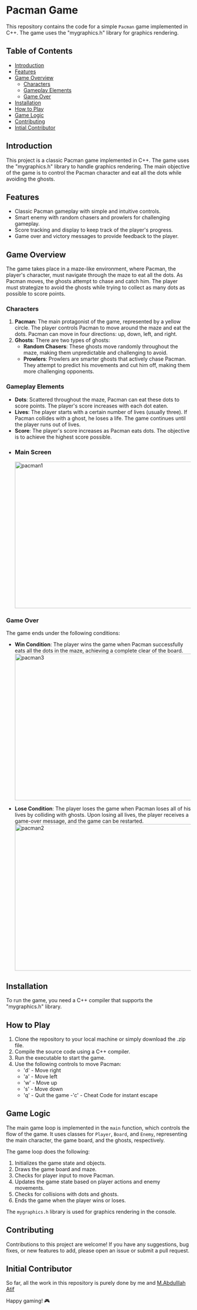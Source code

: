 # Pacman Game

This repository contains the code for a simple `Pacman` game implemented in C++. The game uses the "mygraphics.h" library for graphics rendering.

## Table of Contents
- [Introduction](#introduction)
- [Features](#features)
- [Game Overview](#game-overview)
    - [Characters](#characters)
    - [Gameplay Elements](#gameplay-elements)
    - [Game Over](#game-over)
- [Installation](#installation)
- [How to Play](#how-to-play)
- [Game Logic](#game-logic)
- [Contributing](#contributing)
- [Intial Contributor](#initial-contributor)

## Introduction
This project is a classic Pacman game implemented in C++. The game uses the "mygraphics.h" library to handle graphics rendering. The main objective of the game is to control the Pacman character and eat all the dots while avoiding the ghosts.

## Features
- Classic Pacman gameplay with simple and intuitive controls.
- Smart enemy with random chasers and prowlers for challenging gameplay.
- Score tracking and display to keep track of the player's progress.
- Game over and victory messages to provide feedback to the player.

## Game Overview
The game takes place in a maze-like environment, where Pacman, the player's character, must navigate through the maze to eat all the dots. As Pacman moves, the ghosts attempt to chase and catch him. The player must strategize to avoid the ghosts while trying to collect as many dots as possible to score points.

### Characters
1. **Pacman**: The main protagonist of the game, represented by a yellow circle. The player controls Pacman to move around the maze and eat the dots. Pacman can move in four directions: up, down, left, and right.
2. **Ghosts**: There are two types of ghosts:
   - **Random Chasers**: These ghosts move randomly throughout the maze, making them unpredictable and challenging to avoid.
   - **Prowlers**: Prowlers are smarter ghosts that actively chase Pacman. They attempt to predict his movements and cut him off, making them more challenging opponents.

### Gameplay Elements
- **Dots**: Scattered throughout the maze, Pacman can eat these dots to score points. The player's score increases with each dot eaten.
- **Lives**: The player starts with a certain number of lives (usually three). If Pacman collides with a ghost, he loses a life. The game continues until the player runs out of lives.
- **Score**: The player's score increases as Pacman eats dots. The objective is to achieve the highest score possible.
- ### **Main Screen**
  <img src="https://github.com/Mabdullahatif/test/assets/113658337/31840c85-14ec-43d3-998b-2d29df45be3a" alt="pacman1" width="600" height="400" />


### Game Over
The game ends under the following conditions:
- **Win Condition**: The player wins the game when Pacman successfully eats all the dots in the maze, achieving a complete clear of the board.
  <img src="https://github.com/Mabdullahatif/test/assets/113658337/d1158bcd-7002-432f-8784-24a0f2b48bcb" alt="pacman3" width="600" height="400" />

- **Lose Condition**: The player loses the game when Pacman loses all of his lives by colliding with ghosts. Upon losing all lives, the player receives a game-over message, and the game can be restarted.
  <img src="https://github.com/Mabdullahatif/test/assets/113658337/21643c1e-8acc-4ee3-81fa-f7afbf5e49c4" alt="pacman2" width="600" height="400" />

## Installation
To run the game, you need a C++ compiler that supports the "mygraphics.h" library.

## How to Play
1. Clone the repository to your local machine or simply download the .zip file.
2. Compile the source code using a C++ compiler.
3. Run the executable to start the game.
4. Use the following controls to move Pacman:
   - 'd' - Move right
   - 'a' - Move left
   - 'w' - Move up
   - 's' - Move down
   - 'q' - Quit the game
   -'c' - Cheat Code for instant escape

## Game Logic
The main game loop is implemented in the `main` function, which controls the flow of the game. It uses classes for `Player`, `Board`, and `Enemy`, representing the main character, the game board, and the ghosts, respectively.

The game loop does the following:
1. Initializes the game state and objects.
2. Draws the game board and maze.
3. Checks for player input to move Pacman.
4. Updates the game state based on player actions and enemy movements.
5. Checks for collisions with dots and ghosts.
6. Ends the game when the player wins or loses.

The `mygraphics.h` library is used for graphics rendering in the console.

## Contributing

Contributions to this project are welcome! If you have any suggestions, bug fixes, or new features to add, please open an issue or submit a pull request.

## Initial Contributor

So far, all the work in this repository is purely done by me and [M.Abdulllah Atif](https://github.com/Mabdullahatif)

Happy gaming! 🎮
